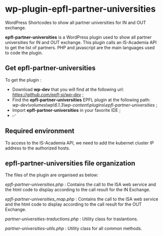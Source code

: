 # wp-plugin-epfl-partner-universities
WordPress Shortcodes to show all partner universities for IN and OUT exchange.

**epfl-partner-universities** is a WordPress plugin used to show all partner universities for IN and OUT exchange.
This plugin calls an IS-Academia API to get the list of partners.
PHP and javascript are the main languages used to code the plugin.

## Get epfl-partner-universities
To get the plugin :
- Download **wp-dev** that you will find at the following url: _https://github.com/epfl-si/wp-dev_ ;
- Find the **epfl-partner-universities** EPFL plugin at the following path: _wp-dev\volumes\wp\6.1.3\wp-content\plugins\epfl-partner-universities_ ;
- Import **epfl-partner-universities** in your favorite IDE ;
- ✅

## Required environment
To access to the IS-Academia API, we need to add the kubernet cluster IP address to the authorized hosts.

## epfl-partner-universities file organization
The files of the plugin are organised as below:

_epfl-partner-universities.php_ :
Contains the call to the ISA web service and the html code to display according to the call result for the IN Exchange.

_epfl-partner-universities_map.php_ :
Contains the call to the ISA web service and the html code to display according to the call result for the OUT Exchange.

_partner-universities-traductions.php_ :
Utility class for traslantions.

_partner-universities-utils.php_ :
Utility class for all common methods.